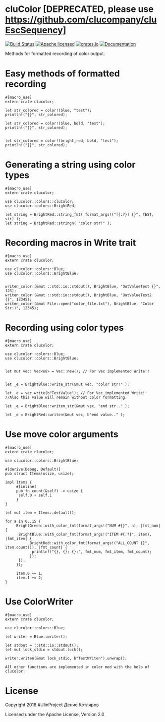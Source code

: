 # cluColor [DEPRECATED, please use https://github.com/clucompany/cluEscSequency]

[![Build Status](https://travis-ci.org/clucompany/cluColor.svg?branch=master)](https://travis-ci.org/clucompany/cluColor)
[![Apache licensed](https://img.shields.io/badge/license-Apache%202.0-blue.svg)](./LICENSE)
[![crates.io](http://meritbadge.herokuapp.com/cluColor)](https://crates.io/crates/cluColor)
[![Documentation](https://docs.rs/cluColor/badge.svg)](https://docs.rs/cluColor)


Methods for formatted recording of color output.
# Easy methods of formatted recording

	#[macro_use]
	extern crate clucolor;

	let str_colored = color!(blue, "test");
	println!("{}", str_colored);

	let str_colored = color!(blue, bold, "test");
	println!("{}", str_colored);


	let str_colored = color!(bright_red, bold, "test");
	println!("{}", str_colored);

# Generating a string using color types

	#[macro_use]
	extern crate clucolor;

	use clucolor::colors::cluColor;
	use clucolor::colors::BrightRed;

	let string = BrightRed::string_fmt( format_args!("[{:?}] {}", TEST, str) );
	let string = BrightRed::stringn( "color str!" );

# Recording macros in Write trait

	#[macro_use]
	extern crate clucolor;

	use clucolor::colors::Blue;
	use clucolor::colors::BrightBlue;


	writen_color!(&mut ::std::io::stdout(), BrightBlue, "OutValueTest {}", 123);
	writen_color!(&mut ::std::io::stdout(), BrightBlue, "OutValueTest2 {}", 12345);
	writen_color!(&mut File::open("color_file.txt"), BrightBlue, "Color Str:)", 12345);

# Recording using color types

	#[macro_use]
	extern crate clucolor;

	use clucolor::colors::Blue;
	use clucolor::colors::BrightBlue;


	let mut vec: Vec<u8> = Vec::new(); // For Vec implemented Write!!


	let _e = BrightBlue::write_str(&mut vec, "color str!" );

	let _e = vec.write(b"TestValue"); // For Vec implemented Write!!
	//Also this value will remain without color formatting.

	let _e = BrightBlue::writen_str(&mut vec, "end str.." );

	let _e = BrightRed::writen(&mut vec, b"end value.." );

# Use move color arguments

	#[macro_use]
	extern crate clucolor;

	use clucolor::colors::BrightBlue;

	#[derive(Debug, Default)]
	pub struct Items(usize, usize);

	impl Items {
	     #[inline]
	     pub fn count(&self) -> usize {
		  self.0 + self.1
	     }
	}

	let mut item = Items::default();

	for a in 0..15 {
	     BrightGreen::with_color_fmt(format_args!("NUM #{}", a), |fmt_num| {
		  BrightBlue::with_color_fmt(format_args!("ITEM #{:?}", item), |fmt_item| {
		       BrightRed::with_color_fmt(format_args!("ALL_COUNT {}", item.count()), |fmt_count| {
			    println!("{}, {}; {};", fmt_num, fmt_item, fmt_count);
		       });
		  });
	     });

	     item.0 += 1;
	     item.1 += 2;
	}

# Use ColorWriter

	#[macro_use]
	extern crate clucolor;

	use clucolor::colors::Blue;

	let writer = Blue::writer();

	let stdout = ::std::io::stdout();
	let mut lock_stdio = stdout.lock();

	writer.writen(&mut lock_stdio, b"TestWriten").unwrap();

	All other functions are implemented in color mod with the help of cluColor!


# License

Copyright 2018 #UlinProject Денис Котляров

Licensed under the Apache License, Version 2.0
